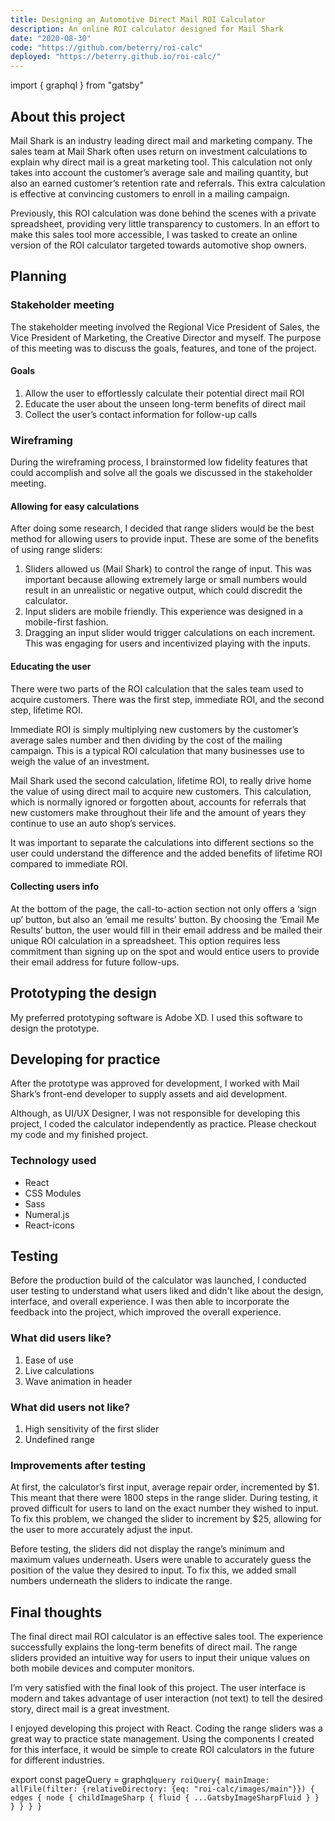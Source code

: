 ```yaml
---
title: Designing an Automotive Direct Mail ROI Calculator
description: An online ROI calculator designed for Mail Shark
date: "2020-08-30"
code: "https://github.com/beterry/roi-calc"
deployed: "https://beterry.github.io/roi-calc/"
---
```


import { graphql } from "gatsby"

## About this project

Mail Shark is an industry leading direct mail and marketing company. The sales team at Mail Shark often uses return on investment calculations to explain why direct mail is a great marketing tool. This calculation not only takes into account the customer’s average sale and mailing quantity, but also an earned customer’s retention rate and referrals. This extra calculation is effective at convincing customers to enroll in a mailing campaign.

Previously, this ROI calculation was done behind the scenes with a private spreadsheet, providing very little transparency to customers. In an effort to make this sales tool more accessible, I was tasked to create an online version of the ROI calculator targeted towards automotive shop owners.

## Planning

### Stakeholder meeting

The stakeholder meeting involved the Regional Vice President of Sales, the Vice President of Marketing, the Creative Director and myself. The purpose of this meeting was to discuss the goals, features, and tone of the project.

#### Goals

1. Allow the user to effortlessly calculate their potential direct mail ROI
2. Educate the user about the unseen long-term benefits of direct mail
3. Collect the user’s contact information for follow-up calls

### Wireframing

During the wireframing process, I brainstormed low fidelity features that could accomplish and solve all the goals we discussed in the stakeholder meeting.

#### Allowing for easy calculations

After doing some research, I decided that range sliders would be the best method for allowing users to provide input. These are some of the benefits of using range sliders:

1. Sliders allowed us (Mail Shark) to control the range of input. This was important because allowing extremely large or small numbers would result in an unrealistic or negative output, which could discredit the calculator. 
2. Input sliders are mobile friendly. This experience was designed in a mobile-first fashion.
3. Dragging an input slider would trigger calculations on each increment. This was engaging for users and incentivized playing with the inputs.

#### Educating the user

There were two parts of the ROI calculation that the sales team used to acquire customers. There was the first step, immediate ROI, and the second step, lifetime ROI.

Immediate ROI is simply multiplying new customers by the customer’s average sales number and then dividing by the cost of the mailing campaign. This is a typical ROI calculation that many businesses use to weigh the value of an investment. 

Mail Shark used the second calculation, lifetime ROI, to really drive home the value of using direct mail to acquire new customers. This calculation, which is normally ignored or forgotten about, accounts for referrals that new customers make throughout their life and the amount of years they continue to use an auto shop’s services.

It was important to separate the calculations into different sections so the user could understand the difference and the added benefits of lifetime ROI compared to immediate ROI.

#### Collecting users info

At the bottom of the page, the call-to-action section not only offers a ‘sign up’ button, but also an ‘email me results’ button. By choosing the ‘Email Me Results’ button, the user would fill in their email address and be mailed their unique ROI calculation in a spreadsheet. This option requires less commitment than signing up on the spot and would entice users to provide their email address for future follow-ups.

## Prototyping the design

My preferred prototyping software is Adobe XD. I used this software to design the prototype.

## Developing for practice

After the prototype was approved for development, I worked with Mail Shark’s front-end developer to supply assets and aid development. 

Although, as UI/UX Designer, I was not responsible for developing this project, I coded the calculator independently as practice. Please checkout my code and my finished project.

### Technology used

- React
- CSS Modules
- Sass
- Numeral.js
- React-icons

## Testing

Before the production build of the calculator was launched, I conducted user testing to understand what users liked and didn't like about the design, interface, and overall experience. I was then able to incorporate the feedback into the project, which improved the overall experience.

### What did users like?

1. Ease of use
2. Live calculations
3. Wave animation in header

### What did users not like?

1. High sensitivity of the first slider
2. Undefined range

### Improvements after testing

At first, the calculator’s first input, average repair order, incremented by $1. This meant that there were 1800 steps in the range slider. During testing, it proved difficult for users to land on the exact number they wished to input. To fix this problem, we changed the slider to increment by $25, allowing for the user to more accurately adjust the input.

Before testing, the sliders did not display the range’s minimum and maximum values underneath. Users were unable to accurately guess the position of the value they desired to input. To fix this, we added small numbers underneath the sliders to indicate the range. 

## Final thoughts

The final direct mail ROI calculator is an effective sales tool. The experience successfully explains the long-term benefits of direct mail. The range sliders provided an intuitive way for users to input their unique values on both mobile devices and computer monitors.

I’m very satisfied with the final look of this project. The user interface is modern and takes advantage of user interaction (not text) to tell the desired story, direct mail is a great investment.

I enjoyed developing this project with React. Coding the range sliders was a great way to practice state management. Using the components I created for this interface, it would be simple to create ROI calculators in the future for different industries.

export const pageQuery = graphql`
  query roiQuery{
    mainImage: allFile(filter: {relativeDirectory: {eq: "roi-calc/images/main"}}) {
        edges {
            node {
                childImageSharp {
                    fluid {
                        ...GatsbyImageSharpFluid
                    }
                }
            }
        }
    }
  }
`